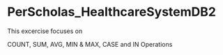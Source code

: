 # PerScholas_HealthcareSystemDB2

This excercise focuses on 

COUNT, SUM, AVG, MIN & MAX, CASE and IN Operations
